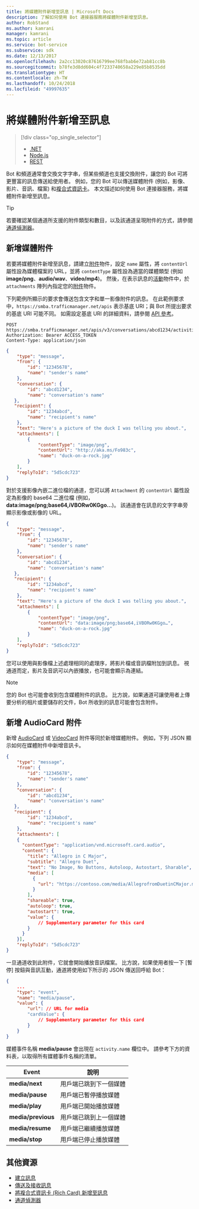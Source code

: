```yaml
---
title: 將媒體附件新增至訊息 | Microsoft Docs
description: 了解如何使用 Bot 連接器服務將媒體附件新增至訊息。
author: RobStand
ms.author: kamrani
manager: kamrani
ms.topic: article
ms.service: bot-service
ms.subservice: sdk
ms.date: 12/13/2017
ms.openlocfilehash: 2a2cc13020c87616799ee768fbab6e72ab81cc8b
ms.sourcegitcommit: b78fe3d8dd604c4f7233740658a229e85b8535dd
ms.translationtype: HT
ms.contentlocale: zh-TW
ms.lasthandoff: 10/24/2018
ms.locfileid: "49997635"
---
```

# <a name="add-media-attachments-to-messages"></a>將媒體附件新增至訊息
> [!div class="op_single_selector"]
> - [.NET](../dotnet/bot-builder-dotnet-add-media-attachments.md)
> - [Node.js](../nodejs/bot-builder-nodejs-send-receive-attachments.md)
> - [REST](../rest-api/bot-framework-rest-connector-add-media-attachments.md)

Bot 和頻道通常會交換文字字串，但某些頻道也支援交換附件，讓您的 Bot 可將更豐富的訊息傳送給使用者。 例如，您的 Bot 可以傳送媒體附件 (例如，影像、影片、音訊、檔案) 和[複合式資訊卡](bot-framework-rest-connector-add-rich-cards.md)。 本文描述如何使用 Bot 連接器服務，將媒體附件新增至訊息。

> [!TIP]
> 若要確認某個通道所支援的附件類型和數目，以及該通道呈現附件的方式，請參閱[通道偵測器][ChannelInspector]。

## <a name="add-a-media-attachment"></a>新增媒體附件  

若要將媒體附件新增至訊息，請建立[附件][Attachment]物件，設定 `name` 屬性，將 `contentUrl` 屬性設為媒體檔案的 URL，並將 `contentType` 屬性設為適當的媒體類型 (例如 **image/png**、**audio/wav**、**video/mp4**)。 然後，在表示訊息的[活動][Activity]物件中，於 `attachments` 陣列內指定您的[附件][Attachment]物件。 

下列範例所顯示的要求會傳送包含文字和單一影像附件的訊息。 在此範例要求中，`https://smba.trafficmanager.net/apis` 表示基底 URI；與 Bot 所提出要求的基底 URI 可能不同。 如需設定基底 URI 的詳細資料，請參閱 [API 參考](bot-framework-rest-connector-api-reference.md#base-uri)。

```http
POST https://smba.trafficmanager.net/apis/v3/conversations/abcd1234/activities/5d5cdc723
Authorization: Bearer ACCESS_TOKEN
Content-Type: application/json
```

```json
{
    "type": "message",
    "from": {
        "id": "12345678",
        "name": "sender's name"
    },
    "conversation": {
        "id": "abcd1234",
        "name": "conversation's name"
   },
   "recipient": {
        "id": "1234abcd",
        "name": "recipient's name"
    },
    "text": "Here's a picture of the duck I was telling you about.",
    "attachments": [
        {
            "contentType": "image/png",
            "contentUrl": "http://aka.ms/Fo983c",
            "name": "duck-on-a-rock.jpg"
        }
    ],
    "replyToId": "5d5cdc723"
}
```

對於支援影像內嵌二進位檔的通道，您可以將 `Attachment` 的 `contentUrl` 屬性設定為影像的 base64 二進位檔 (例如，**data:image/png;base64,iVBORw0KGgo…**)。 該通道會在訊息的文字字串旁顯示影像或影像的 URL。

```json
{
    "type": "message",
    "from": {
        "id": "12345678",
        "name": "sender's name"
    },
    "conversation": {
        "id": "abcd1234",
        "name": "conversation's name"
   },
   "recipient": {
        "id": "1234abcd",
        "name": "recipient's name"
    },
    "text": "Here's a picture of the duck I was telling you about.",
    "attachments": [
        {
            "contentType": "image/png",
            "contentUrl": "data:image/png;base64,iVBORw0KGgo…",
            "name": "duck-on-a-rock.jpg"
        }
    ],
    "replyToId": "5d5cdc723"
}
```

您可以使用與影像檔上述處理相同的處理序，將影片檔或音訊檔附加到訊息。 視通道而定，影片及音訊可以內嵌播放，也可能會顯示為連結。

> [!NOTE] 
> 您的 Bot 也可能會收到包含媒體附件的訊息。
> 比方說，如果通道可讓使用者上傳要分析的相片或要儲存的文件，Bot 所收到的訊息可能會包含附件。

## <a name="add-an-audiocard-attachment"></a>新增 AudioCard 附件

新增 [AudioCard](bot-framework-rest-connector-api-reference.md#audiocard-object) 或 [VideoCard](bot-framework-rest-connector-api-reference.md#videocard-object) 附件等同於新增媒體附件。 例如，下列 JSON 顯示如何在媒體附件中新增音訊卡。

```json
{
    "type": "message",
    "from": {
        "id": "12345678",
        "name": "sender's name"
    },
    "conversation": {
        "id": "abcd1234",
        "name": "conversation's name"
   },
   "recipient": {
        "id": "1234abcd",
        "name": "recipient's name"
    },
    "attachments": [
    {
      "contentType": "application/vnd.microsoft.card.audio",
      "content": {
        "title": "Allegro in C Major",
        "subtitle": "Allegro Duet",
        "text": "No Image, No Buttons, Autoloop, Autostart, Sharable",
        "media": [
          {
            "url": "https://contoso.com/media/AllegrofromDuetinCMajor.mp3"
          }
        ],
        "shareable": true,
        "autoloop": true,
        "autostart": true,
        "value": {
            // Supplementary parameter for this card
        }
      }
    }],
    "replyToId": "5d5cdc723"
}
```

一旦通道收到此附件，它就會開始播放音訊檔案。 比方說，如果使用者按一下 [暫停] 按鈕與音訊互動，通道將使用如下所示的 JSON 傳送回呼給 Bot：

```json
{
    ...
    "type": "event",
    "name": "media/pause",
    "value": {
        "url": // URL for media
        "cardValue": {
            // Supplementary parameter for this card
        }
    }
}
```

媒體事件名稱 **media/pause** 會出現在 `activity.name` 欄位中。 請參考下方的資料表，以取得所有媒體事件名稱的清單。

| Event | 說明 |
| ---- | ---- |
| **media/next** | 用戶端已跳到下一個媒體 |
| **media/pause** | 用戶端已暫停播放媒體 |
| **media/play** | 用戶端已開始播放媒體 |
| **media/previous** | 用戶端已跳到上一個媒體 |
| **media/resume** | 用戶端已繼續播放媒體 |
| **media/stop** | 用戶端已停止播放媒體 |

## <a name="additional-resources"></a>其他資源

- [建立訊息](bot-framework-rest-connector-create-messages.md)
- [傳送及接收訊息](bot-framework-rest-connector-send-and-receive-messages.md)
- [將複合式資訊卡 (Rich Card) 新增至訊息](bot-framework-rest-connector-add-rich-cards.md)
- [通道偵測器][ChannelInspector]

[ChannelInspector]: ../bot-service-channel-inspector.md

[Activity]: bot-framework-rest-connector-api-reference.md#activity-object
[Attachment]: bot-framework-rest-connector-api-reference.md#attachment-object
